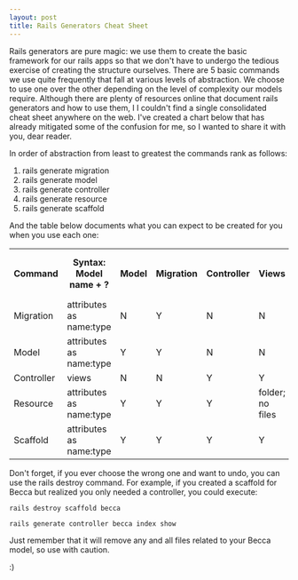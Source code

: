 ```yaml
---
layout: post
title: Rails Generators Cheat Sheet
---
```


Rails generators are pure magic: we use them to create the basic framework for our rails apps so that we don't have to undergo the tedious exercise of creating the structure ourselves. There are 5 basic commands we use quite frequently that fall at various levels of abstraction. We choose to use one over the other depending on the level of complexity our models require. Although there are plenty of resources online that document rails generators and how to use them, I I couldn't find a single consolidated cheat sheet anywhere on the web. I've created a chart below that has already mitigated some of the confusion for me, so I wanted to share it with you, dear reader.

In order of abstraction from least to greatest the commands rank as follows:
<ol>
	<li class='override_list'>rails generate migration</li>
	<li class='override_list'>rails generate model</li>
	<li class='override_list'>rails generate controller</li>
	<li class='override_list'>rails generate resource</li>
	<li class='override_list'>rails generate scaffold</li>
</ol>

And the table below documents what you can expect to be created for you when you use each one:
<table style="width:100%">
  <tr>
    <th> Command </th>
    <th width=15%> Syntax: Model name + ? </th>
    <th> Model </th>
    <th> Migration </th>
    <th> Controller </th>
    <th> Views </th>
    <th> Test Suite </th>
    <th> Assets (Javascripts, Stylesheets) </th>
    <th> Route in config file </th>
    <th> Helper </th>
  </tr>
  <tr>
    <td>Migration</td>
    <td>attributes as name:type</td> 
    <td>N</td>
    <td>Y</td>
    <td>N</td>
    <td>N</td>
    <td>N</td>
    <td>N</td>
    <td>N</td>
    <td>N</td>
  </tr>
  <tr>
    <td>Model</td>
    <td>attributes as name:type</td> 
    <td>Y</td>
    <td>Y</td>
    <td>N</td>
    <td>N</td>
    <td>model</td>
    <td>N</td>
    <td>N</td>
    <td>N</td>
  </tr>
  <tr>
    <td>Controller</td>
    <td>views</td> 
    <td>N</td>
    <td>N</td>
    <td>Y</td>
    <td>Y</td>
    <td>controller</td>
    <td>Y</td>
    <td>Y</td>
    <td>Y</td>
  </tr>
  <tr>
    <td>Resource</td>
    <td>attributes as name:type</td>  
    <td>Y</td>
    <td>Y</td>
    <td>Y</td>
    <td>folder; no files</td>
    <td>controller, model</td>
    <td>Y</td>
    <td>N</td>
    <td>Y</td>
  </tr>
  <tr>
    <td>Scaffold</td>
    <td>attributes as name:type</td>  
    <td>Y</td>
    <td>Y</td>
    <td>Y</td>
    <td>Y</td>
    <td>controller, model</td>
    <td>Y</td>
    <td>Y</td>
    <td>Y</td>
  </tr>
</table>

<p>Don't forget, if you ever choose the wrong one and want to undo, you can use the rails destroy command. For example, if you created a scaffold for Becca but realized you only needed a controller, you could execute:</p>
<code>rails destroy scaffold becca<br>
rails generate controller becca index show</code>

Just remember that it will remove any and all files related to your Becca model, so use with caution.

:)
